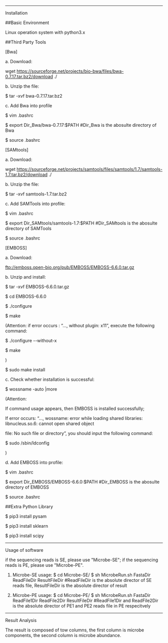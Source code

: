 -----------------------------------------------------------------------------------------------
Installation

##Basic Environment

Linux operation system with python3.x

##Third Party Tools 

[Bwa]

a. Download: 

wget https://sourceforge.net/projects/bio-bwa/files/bwa-0.7.17.tar.bz2/download ./

b. Unzip the file:

$ tar -xvf bwa-0.7.17.tar.bz2

c. Add Bwa into profile

$ vim .bashrc

$ export Dir_Bwa/bwa-0.7.17:$PATH      #Dir_Bwa is the abosulte directory of Bwa 

$ source .bashrc

[SAMtools]

a. Download:

wget https://sourceforge.net/projects/samtools/files/samtools/1.7/samtools-1.7.tar.bz2/download ./

b. Unzip the file:

$ tar -xvf samtools-1.7.tar.bz2

c. Add SAMTools into profile:

$ vim .bashrc

$ export Dir_SAMtools/samtools-1.7:$PATH     #Dir_SAMtools is the abosulte directory of SAMTools

$ source .bashrc

[EMBOSS]

a. Download:

ftp://emboss.open-bio.org/pub/EMBOSS/EMBOSS-6.6.0.tar.gz
   
b. Unzip and install:

$ tar -xvf EMBOSS-6.6.0.tar.gz

$ cd EMBOSS-6.6.0

$ ./configure

$ make

(Attention: if error occurs : “…, without plugin: x11”, execute the following command:

$ ./configure --without-x

$ make

) 

$ sudo make install
   
c. Check whether installation is successful:

$ wossname -auto |more

(Attention:

If command usage appears, then EMBOSS is installed successfully; 

If error occurs: “…, wossname: error while loading shared libraries: libnucleus.so.6: cannot open shared object 

file: No such file or directory”, you should input the following command:

$ sudo /sbin/ldconfig    

)
    
d. Add EMBOSS into profile:

$ vim .bashrc

$ export Dir_EMBOSS/EMBOSS-6.6.0:$PATH              #Dir_EMBOSS is the abosulte directory of EMBOSS

$ source .bashrc


##Extra Python Library

$ pip3 install pysam

$ pip3 install sklearn

$ pip3 install scipy



-----------------------------------------------------------------------------------------------
Usage of software

if the sequencing reads is SE, please use "Microbe-SE";
if the sequencing reads is PE, please use "Microbe-PE".

1) Microbe-SE usage:
   $ cd Microbe-SE/
   $ sh MicrobeRun.sh FastaDir ReadFileDir ResultFileDir     #ReadFileDir is the absolute director of SE reads file, ResultFileDir is the absolute director of result

2) Microbe-PE usage:
   $ cd Microbe-PE/
   $ sh MicrobeRun.sh FastaDir ReadFile1Dir ReadFile2Dir ResultFileDir     #ReadFile1Dir and ReadFile2Dir is the absolute director of PE1 and PE2 reads file in PE respecitvely


-----------------------------------------------------------------------------------------------
Result Analysis

The result is composed of tow columns, the first column is microbe components, the second column is microbe abundance.



